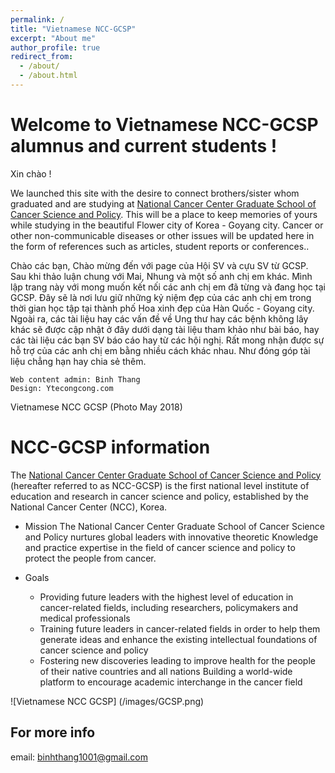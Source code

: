 ```yaml
---
permalink: /
title: "Vietnamese NCC-GCSP"
excerpt: "About me"
author_profile: true
redirect_from: 
  - /about/
  - /about.html
---
```

Welcome to Vietnamese NCC-GCSP alumnus and current students !
======

Xin chào !

We launched this site with the desire to connect brothers/sister whom graduated and are studying at [National Cancer Center Graduate School of Cancer Science and Policy](http://www.ncc-gcsp.ac.kr/). This will be a place to keep memories of yours while studying in the beautiful Flower city of Korea - Goyang city.
Cancer or other non-communicable diseases or other issues will be updated here in the form of references such as articles, student reports or conferences..



Chào các bạn,
Chào mừng đến với page của Hội SV và cựu SV từ GCSP. 
Sau khi thảo luận chung với Mai, Nhung và một số anh chị em khác. Mình lập trang này với mong muốn kết nối các anh chị em đã từng và đang học tại GCSP. Đây sẽ là nơi lưu giữ những kỷ niệm đẹp của các anh chị em trong thời gian học tập tại thành phố Hoa xinh đẹp của Hàn Quốc - Goyang city. 
Ngoài ra, các tài liệu hay các vấn đề về Ung thư hay các bệnh không lây khác sẽ được cập nhật ở đây dưới dạng tài liệu tham khảo như bài báo, hay các tài liệu các bạn SV báo cáo hay từ các hội nghị.
Rất mong nhận được sự hỗ trợ của các anh chị em bằng nhiều cách khác nhau. Như đóng góp tài liệu chẳng hạn hay chia sẻ thêm.



    Web content admin: Binh Thang
    Design: Ytecongcong.com

Vietnamese NCC GCSP (Photo May 2018)




NCC-GCSP information 
======
The [National Cancer Center Graduate School of Cancer Science and Policy](http://www.ncc-gcsp.ac.kr/) (hereafter referred to as NCC-GCSP) is the first national level institute of education and research in cancer science and policy, established by the National Cancer Center (NCC), Korea. 

* Mission
The National Cancer Center Graduate School of Cancer Science and Policy nurtures global leaders with innovative theoretic Knowledge and practice expertise in the field of cancer science and policy to protect the people from cancer.

* Goals
    *   Providing future leaders with the highest level of education in cancer-related fields, including researchers, policymakers and medical professionals
    *   Training future leaders in cancer-related fields in order to help them generate ideas and enhance the existing intellectual foundations of cancer science and policy
    *   Fostering new discoveries leading to improve health for the people of their native countries and all nations
Building a world-wide platform to encourage academic interchange in the cancer field


![Vietnamese NCC GCSP] (/images/GCSP.png)

For more info
------
email: binhthang1001@gmail.com

